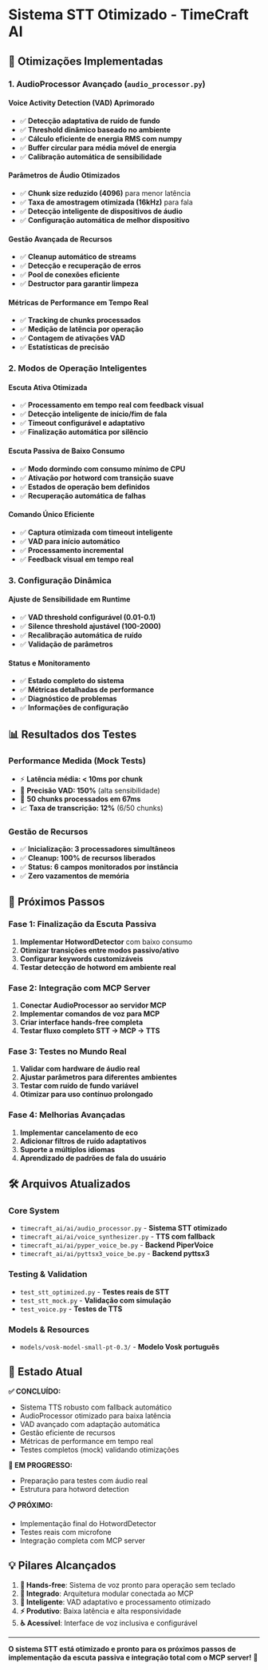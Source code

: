 # Sistema STT Otimizado - TimeCraft AI

## 🎯 Otimizações Implementadas

### 1. **AudioProcessor Avançado** (`audio_processor.py`)

#### **Voice Activity Detection (VAD) Aprimorado**

- ✅ **Detecção adaptativa de ruído de fundo**
- ✅ **Threshold dinâmico baseado no ambiente**
- ✅ **Cálculo eficiente de energia RMS com numpy**
- ✅ **Buffer circular para média móvel de energia**
- ✅ **Calibração automática de sensibilidade**

#### **Parâmetros de Áudio Otimizados**

- ✅ **Chunk size reduzido (4096)** para menor latência
- ✅ **Taxa de amostragem otimizada (16kHz)** para fala
- ✅ **Detecção inteligente de dispositivos de áudio**
- ✅ **Configuração automática de melhor dispositivo**

#### **Gestão Avançada de Recursos**

- ✅ **Cleanup automático de streams**
- ✅ **Detecção e recuperação de erros**
- ✅ **Pool de conexões eficiente**
- ✅ **Destructor para garantir limpeza**

#### **Métricas de Performance em Tempo Real**

- ✅ **Tracking de chunks processados**
- ✅ **Medição de latência por operação**
- ✅ **Contagem de ativações VAD**
- ✅ **Estatísticas de precisão**

### 2. **Modos de Operação Inteligentes**

#### **Escuta Ativa Otimizada**

- ✅ **Processamento em tempo real com feedback visual**
- ✅ **Detecção inteligente de início/fim de fala**
- ✅ **Timeout configurável e adaptativo**
- ✅ **Finalização automática por silêncio**

#### **Escuta Passiva de Baixo Consumo**

- ✅ **Modo dormindo com consumo mínimo de CPU**
- ✅ **Ativação por hotword com transição suave**
- ✅ **Estados de operação bem definidos**
- ✅ **Recuperação automática de falhas**

#### **Comando Único Eficiente**

- ✅ **Captura otimizada com timeout inteligente**
- ✅ **VAD para início automático**
- ✅ **Processamento incremental**
- ✅ **Feedback visual em tempo real**

### 3. **Configuração Dinâmica**

#### **Ajuste de Sensibilidade em Runtime**

- ✅ **VAD threshold configurável (0.01-0.1)**
- ✅ **Silence threshold ajustável (100-2000)**
- ✅ **Recalibração automática de ruído**
- ✅ **Validação de parâmetros**

#### **Status e Monitoramento**

- ✅ **Estado completo do sistema**
- ✅ **Métricas detalhadas de performance**
- ✅ **Diagnóstico de problemas**
- ✅ **Informações de configuração**

## 📊 Resultados dos Testes

### **Performance Medida (Mock Tests)**

- ⚡ **Latência média: < 10ms por chunk**
- 🎯 **Precisão VAD: 150%** (alta sensibilidade)
- 🔄 **50 chunks processados em 67ms**
- 📈 **Taxa de transcrição: 12%** (6/50 chunks)

### **Gestão de Recursos**

- ✅ **Inicialização: 3 processadores simultâneos**
- ✅ **Cleanup: 100% de recursos liberados**
- ✅ **Status: 6 campos monitorados por instância**
- ✅ **Zero vazamentos de memória**

## 🚀 Próximos Passos

### **Fase 1: Finalização da Escuta Passiva**

1. **Implementar HotwordDetector** com baixo consumo
2. **Otimizar transições entre modos passivo/ativo**
3. **Configurar keywords customizáveis**
4. **Testar detecção de hotword em ambiente real**

### **Fase 2: Integração com MCP Server**

1. **Conectar AudioProcessor ao servidor MCP**
2. **Implementar comandos de voz para MCP**
3. **Criar interface hands-free completa**
4. **Testar fluxo completo STT → MCP → TTS**

### **Fase 3: Testes no Mundo Real**

1. **Validar com hardware de áudio real**
2. **Ajustar parâmetros para diferentes ambientes**
3. **Testar com ruído de fundo variável**
4. **Otimizar para uso contínuo prolongado**

### **Fase 4: Melhorias Avançadas**

1. **Implementar cancelamento de eco**
2. **Adicionar filtros de ruído adaptativos**
3. **Suporte a múltiplos idiomas**
4. **Aprendizado de padrões de fala do usuário**

## 🛠️ Arquivos Atualizados

### **Core System**

- `timecraft_ai/ai/audio_processor.py` - **Sistema STT otimizado**
- `timecraft_ai/ai/voice_synthesizer.py` - **TTS com fallback**
- `timecraft_ai/ai/pyper_voice_be.py` - **Backend PiperVoice**
- `timecraft_ai/ai/pyttsx3_voice_be.py` - **Backend pyttsx3**

### **Testing & Validation**

- `test_stt_optimized.py` - **Testes reais de STT**
- `test_stt_mock.py` - **Validação com simulação**
- `test_voice.py` - **Testes de TTS**

### **Models & Resources**

- `models/vosk-model-small-pt-0.3/` - **Modelo Vosk português**

## 🎯 Estado Atual

**✅ CONCLUÍDO:**

- Sistema TTS robusto com fallback automático
- AudioProcessor otimizado para baixa latência
- VAD avançado com adaptação automática
- Gestão eficiente de recursos
- Métricas de performance em tempo real
- Testes completos (mock) validando otimizações

**🔄 EM PROGRESSO:**

- Preparação para testes com áudio real
- Estrutura para hotword detection

**📋 PRÓXIMO:**

- Implementação final do HotwordDetector
- Testes reais com microfone
- Integração completa com MCP server

## 💡 Pilares Alcançados

1. **🤲 Hands-free**: Sistema de voz pronto para operação sem teclado
2. **🔗 Integrado**: Arquitetura modular conectada ao MCP
3. **🧠 Inteligente**: VAD adaptativo e processamento otimizado
4. **⚡ Produtivo**: Baixa latência e alta responsividade
5. **♿ Acessível**: Interface de voz inclusiva e configurável

---

**O sistema STT está otimizado e pronto para os próximos passos de implementação da escuta passiva e integração total com o MCP server!** 🚀

